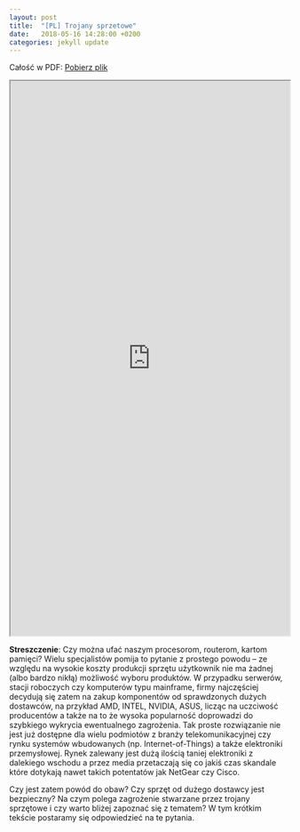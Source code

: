 ```yaml
---
layout: post
title:  "[PL] Trojany sprzetowe"
date:   2018-05-16 14:28:00 +0200
categories: jekyll update
---
```


Całość w PDF: [Pobierz plik](/download/trojany_sprzetowe.pdf) 

<iframe src="https://drive.google.com/file/d/1F3yHG8yB3ua2-s09K9DtplSXw3ZvCewD/preview" width="100%" height="1000"></iframe>


**Streszczenie**:
Czy można ufać naszym procesorom, routerom, kartom pamięci? Wielu specjalistów pomija to pytanie z prostego powodu – ze względu na wysokie koszty produkcji sprzętu użytkownik nie ma żadnej (albo bardzo nikłą) możliwość wyboru produktów. W przypadku serwerów, stacji roboczych czy komputerów typu mainframe, firmy najczęściej decydują się zatem na zakup komponentów od sprawdzonych dużych dostawców, na przykład AMD, INTEL, NVIDIA, ASUS, licząc na uczciwość producentów a także na to że wysoka popularność doprowadzi do szybkiego wykrycia ewentualnego zagrożenia. Tak proste rozwiązanie nie jest już dostępne dla wielu podmiotów z branży telekomunikacyjnej czy rynku systemów wbudowanych (np. Internet-of-Things) a także elektroniki przemysłowej. Rynek zalewany jest dużą ilością taniej elektroniki z dalekiego wschodu a przez media przetaczają się co jakiś czas skandale które dotykają nawet takich potentatów jak NetGear czy Cisco.

Czy jest zatem powód do obaw? Czy sprzęt od dużego dostawcy jest bezpieczny? Na czym polega zagrożenie stwarzane przez trojany sprzętowe i czy warto bliżej zapoznać się z tematem?  W tym krótkim tekście postaramy się odpowiedzieć na te pytania. 


